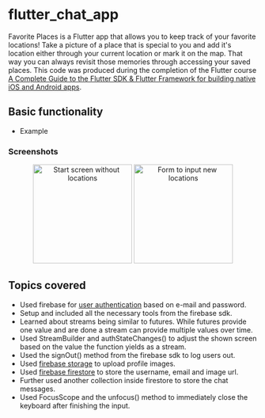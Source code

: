 # flutter_chat_app

Favorite Places is a Flutter app that allows you to keep track of your favorite locations! Take a picture of a place that is special to you and add it's location either through your current location or mark it on the map. That way you can always revisit those memories through accessing your saved places. This code was produced during the completion of the Flutter course [A Complete Guide to the Flutter SDK & Flutter Framework for building native iOS and Android apps](https://www.udemy.com/course/learn-flutter-dart-to-build-ios-android-apps/learn/lecture/37130436#overview).

## Basic functionality
- Example

### Screenshots 
<div align="center">
  <img src="empty_locations.png" alt="Start screen without locations" width="200"/>
  <img src="form_empty.png" alt="Form to input new locations" width="200"/>
</div>

## Topics covered 

- Used firebase for [user authentication](https://firebase.google.com/docs/auth/flutter/start) based on e-mail and password.
- Setup and included all the necessary tools from the firebase sdk.
- Learned about streams being similar to futures. While futures provide one value and are done a stream can provide multiple values over time.
- Used StreamBuilder and authStateChanges() to adjust the shown screen based on the value the function yields as a stream.
- Used the signOut() method from the firebase sdk to log users out.
- Used [firebase storage](https://firebase.google.com/docs/storage/flutter/start) to upload profile images.
- Used [firebase firestore](https://firebase.google.com/docs/firestore) to store the username, email and image url.
- Further used another collection inside firestore to store the chat messages.
- Used FocusScope and the unfocus() method to immediately close the keyboard after finishing the input.